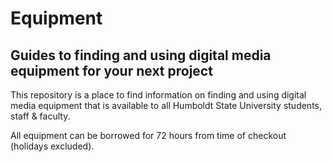 # Equipment

## Guides to finding and using digital media equipment for your next project

This repository is a place to find information on finding and using digital media equipment that is available to all Humboldt State University students, staff & faculty. 

All equipment can be borrowed for 72 hours from time of checkout (holidays excluded). 
